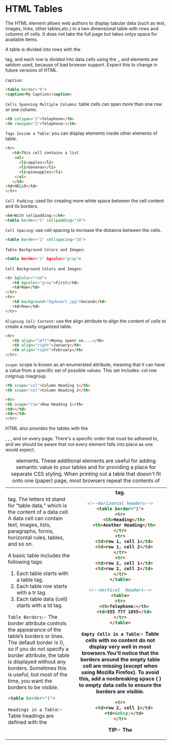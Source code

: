 # HTML Tables

The HTML <table> element allows web authors to display tabular data (such as text, images, links, other tables,etc.) in a two dimensional table with rows and columns of cells.
It does not take the full page but takes onlys space for available items.

A table is divided into rows with the <tr> tag, and each row is divided into data cells using the <td> tag. The letters td stand for “table data,” which is the content of
a data cell. A data cell can contain text, images, lists, paragraphs, forms, horizontal rules, tables, and so on.

A basic table includes the following tags:

1. Each table starts with a table tag.
2. Each table row starts with a tr tag.
3. Each table data (cell) starts with a td tag.

`Table Borders`:- The border attribute controls the appearance of the table’s borders or lines. The default border is 0, so if you do not specify a border attribute, the table is displayed without any borders. Sometimes this is useful, but most of the time, you want the borders to be visible.

```html
<table border="1">
```

`Headings in a Table`:- Table headings are defined with the <th> tag.

```html
<!--Horizontal headers-->
<table border="1">
<tr>
   <th>Heading</th>
   <th>Another Heading</th>
</tr>
<tr>
   <td>row 1, cell 1</td>
   <td>row 1, cell 2</td>
</tr>
<tr>
   <td>row 2, cell 1</td>
   <td>row 2, cell 2</td>
</tr>
</table>

<!--Vertical  Headers-->
<table>
<tr>
   <th>Telephone:</th>
   <td>555 777 1855</td>
</tr>
</table>
```

`Empty Cells in a Table`:- Table cells with no content do not display very well in most browsers.You'll notice that the borders around the empty table cell are missing (except when using Mozilla Firefox).
To avoid this, add a nonbreaking space (&nbsp;) to empty data cells to ensure the borders are visible.

```html
<tr>
   <td>row 2, cell 1</td>
   <td>&nbsp;</td>
</tr>
```

TIP:- The <thead>,<tbody>, and <tfoot> elements are seldom used, because of bad browser support. Expect this to change in future versions of HTML.


`Caption`:

```html
<table border="6">
<caption>My Caption</caption>
```

`Cells Spanning Multiple Columns`: table cells can span more than one row or one column.

```html
<th colspan="2">Telephone</th>
<th rowspan="2">Telephone:</th>
```

`Tags Inside a Table`: you can display elements inside other elements of table.

```html
<tr>
   <td>This cell contains a list
    <ul>
      <li>apples</li>
      <li>bananas</li>
      <li>pineapples</li>
    </ul>
   </td>
<td>HELLO</td>
</tr>
```

`Cell Padding`: used for creating more white space between the cell content and its borders.

```html
<h4>With cellpadding:</h4>
<table border="1" cellpadding="10">
```

`Cell Spacing`: use cell spacing to increase the distance between the cells.

```html
<table border="1" cellspacing="10">
```

`Table Background Colors and Images`:

```htm
<table border="1" bgcolor="gray">
```

`Cell Background Colors and Images`:

```html
<tr bgColor="red">
   <td bgcolor="gray">First</td>
   <td>Row</td>
</tr>
<tr>
   <td background="bgdesert.jpg">Second</td>
   <td>Row</td>
</tr>
```

`Aligning Cell Content`: use the align attribute to align the content of cells to create a neatly organized table.

```html
<tr>
   <th align="left">Money spent on....</th>
   <th align="right">January</th>
   <th align="right">February</th>
</tr>
```

`scope`: scope is known as an enumerated attribute, meaning that it can have a value from a speciﬁc set of possible values.
This set includes:
col
row
colgroup
rowgroup

```html
<th scope="col">Column Heading 1</th>
<th scope="col">Column Heading 2</th>

<tr>
<th scope="row">Row Heading 1</th>
<td></td>
<td></td>
</tr>
```

HTML also provides the tables with the <thead>, <tbody>, <tfoot>, and <caption> elements. These additional elements are useful for adding semantic value to your tables and for providing a place for separate CSS styling.
When printing out a table that doesn't ﬁt onto one (paper) page, most browsers repeat the contents of <thead> on every page.
There's a speciﬁc order that must be adhered to, and we should be aware that not every element falls into place as one would expect.
